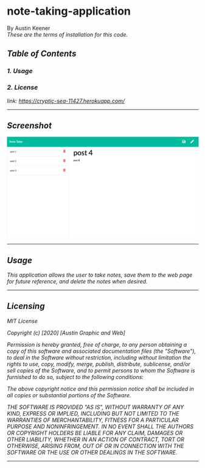 # note-taking-application
By Austin Keener <br>
<i>These are the terms of installation for this code.<i>
## Table of Contents
### 1. Usage <br>
### 2. License<br>

link: https://cryptic-sea-11427.herokuapp.com/
<hr>

## Screenshot

![screenshot](screenshot.png)


<hr>


## Usage
<i>This application allows the user to take notes, save them to the web page for future reference, and delete the notes when desired.<i>
<hr>

## Licensing
<i>
MIT License

Copyright (c) [2020] [Austin Graphic and Web]

Permission is hereby granted, free of charge, to any person obtaining a copy
of this software and associated documentation files (the "Software"), to deal
in the Software without restriction, including without limitation the rights
to use, copy, modify, merge, publish, distribute, sublicense, and/or sell
copies of the Software, and to permit persons to whom the Software is
furnished to do so, subject to the following conditions:

The above copyright notice and this permission notice shall be included in all
copies or substantial portions of the Software.

THE SOFTWARE IS PROVIDED "AS IS", WITHOUT WARRANTY OF ANY KIND, EXPRESS OR
IMPLIED, INCLUDING BUT NOT LIMITED TO THE WARRANTIES OF MERCHANTABILITY,
FITNESS FOR A PARTICULAR PURPOSE AND NONINFRINGEMENT. IN NO EVENT SHALL THE
AUTHORS OR COPYRIGHT HOLDERS BE LIABLE FOR ANY CLAIM, DAMAGES OR OTHER
LIABILITY, WHETHER IN AN ACTION OF CONTRACT, TORT OR OTHERWISE, ARISING FROM,
OUT OF OR IN CONNECTION WITH THE SOFTWARE OR THE USE OR OTHER DEALINGS IN THE
SOFTWARE.<i>
<hr>
